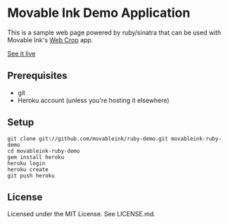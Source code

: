 Movable Ink Demo Application
============================

This is a sample web page powered by ruby/sinatra that can be used with Movable Ink's [Web Crop](http://movableink.com/apps/web-crop) app.

[See it live](http://movableink-ruby-demo.heroku.com)

Prerequisites
-------------

 * git
 * Heroku account (unless you're hosting it elsewhere)

Setup
-----

    git clone git://github.com/movableink/ruby-demo.git movableink-ruby-demo
    cd movableink-ruby-demo
    gem install heroku
    heroku login
    heroku create
    git push heroku

License
-------

Licensed under the MIT License. See LICENSE.md.